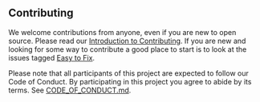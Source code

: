 ## Contributing

We welcome contributions from anyone, even if you are new to open
source. Please read our [Introduction to Contributing](
https://github.com/sympy/sympy/wiki/Introduction-to-contributing). If you are new and
looking for some way to contribute a good place to start is to look at the
issues tagged [Easy to Fix](
https://github.com/sympy/sympy/issues?q=is%3Aopen+is%3Aissue+label%3A%22Easy+to+Fix%22).

Please note that all participants of this project are expected to follow our
Code of Conduct. By participating in this project you agree to abide by its
terms. See [CODE_OF_CONDUCT.md](CODE_OF_CONDUCT.md).
